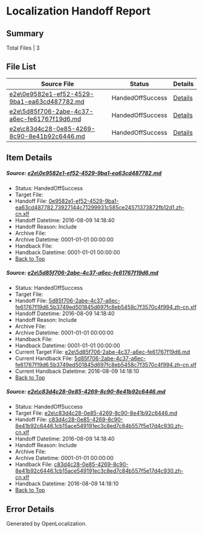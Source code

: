 # <a name='report-top'></a> Localization Handoff Report

## Summary
 Total Files | 3

## File List
 Source File | Status | Details 
 ----------- | ------ | ------- 
 [e2e\0e9582e1-ef52-4529-9ba1-ea63cd487782.md](https://github.com/OpenLocalizationTestOrg/oltest/blob/8176709ee79318caa6720b15f68d4c28c8a7af1c/e2e/0e9582e1-ef52-4529-9ba1-ea63cd487782.md) | HandedOffSuccess | [Details](#78222f7760397bff6bce19cdb4cd84b2aaf87da51)
 [e2e\5d85f706-2abe-4c37-a6ec-fe61767f19d6.md](https://github.com/OpenLocalizationTestOrg/oltest/blob/f567accc21c201b100526509ef7eb6445512e653/e2e/5d85f706-2abe-4c37-a6ec-fe61767f19d6.md) | HandedOffSuccess | [Details](#9e1f53f358210af173938d40afd6e7f543071e502)
 [e2e\c83d4c28-0e85-4269-8c90-8e41b92c6446.md](https://github.com/OpenLocalizationTestOrg/oltest/blob/eb5b626e41f52c6d6248c49df41873adfe351a49/e2e/c83d4c28-0e85-4269-8c90-8e41b92c6446.md) | HandedOffSuccess | [Details](#4ffeaef9d6153359310cdb514ad746defd29251e4)

## Item Details
##### <a name='78222f7760397bff6bce19cdb4cd84b2aaf87da51'></a> Source: [e2e\0e9582e1-ef52-4529-9ba1-ea63cd487782.md](https://github.com/OpenLocalizationTestOrg/oltest/blob/8176709ee79318caa6720b15f68d4c28c8a7af1c/e2e/0e9582e1-ef52-4529-9ba1-ea63cd487782.md)
* Status: HandedOffSuccess
* Target File: 
* Handoff File: [0e9582e1-ef52-4529-9ba1-ea63cd487782.73927144c71299931c585ce24571373872fb12d1.zh-cn.xlf](https://github.com/OpenLocalizationTestOrg/olhandoff-e2e/blob/5e776fcea9da259bc6a2e05978153ef79eaade8c/ol-handoff/OpenLocalizationTestOrg/ol-test-zhcn/ci/mt/0e9582e1-ef52-4529-9ba1-ea63cd487782.73927144c71299931c585ce24571373872fb12d1.zh-cn.xlf)
* Handoff Datetime: 2016-08-09 14:18:40
* Handoff Reason: Include
* Archive File: 
* Archive Datetime: 0001-01-01 00:00:00
* Handback File: 
* Handback Datetime: 0001-01-01 00:00:00
* [Back to Top](#report-top)

##### <a name='9e1f53f358210af173938d40afd6e7f543071e502'></a> Source: [e2e\5d85f706-2abe-4c37-a6ec-fe61767f19d6.md](https://github.com/OpenLocalizationTestOrg/oltest/blob/f567accc21c201b100526509ef7eb6445512e653/e2e/5d85f706-2abe-4c37-a6ec-fe61767f19d6.md)
* Status: HandedOffSuccess
* Target File: 
* Handoff File: [5d85f706-2abe-4c37-a6ec-fe61767f19d6.5b3749ed501845d697fc8eb5458c7f3570c4f994.zh-cn.xlf](https://github.com/OpenLocalizationTestOrg/olhandoff-e2e/blob/5e776fcea9da259bc6a2e05978153ef79eaade8c/ol-handoff/OpenLocalizationTestOrg/ol-test-zhcn/ci/mt/5d85f706-2abe-4c37-a6ec-fe61767f19d6.5b3749ed501845d697fc8eb5458c7f3570c4f994.zh-cn.xlf)
* Handoff Datetime: 2016-08-09 14:18:40
* Handoff Reason: Include
* Archive File: 
* Archive Datetime: 0001-01-01 00:00:00
* Handback File: 
* Handback Datetime: 0001-01-01 00:00:00
* Current Target File: [e2e\5d85f706-2abe-4c37-a6ec-fe61767f19d6.md](https://github.com/OpenLocalizationTestOrg/ol-test-zhcn/blob/52cec5da6f168fca49e4fb4853c2c5546c27b2a1/e2e/5d85f706-2abe-4c37-a6ec-fe61767f19d6.md)
* Current Handback File: [5d85f706-2abe-4c37-a6ec-fe61767f19d6.5b3749ed501845d697fc8eb5458c7f3570c4f994.zh-cn.xlf](https://github.com/OpenLocalizationTestOrg/olhandback-e2e/blob/ff8cc9f073120d2f421054547bc5f40f71afea45/ol-handback/OpenLocalizationTestOrg/ol-test-zhcn/ci/ht/5d85f706-2abe-4c37-a6ec-fe61767f19d6.5b3749ed501845d697fc8eb5458c7f3570c4f994.zh-cn.xlf)
* Current Handback Datetime: 2016-08-09 14:18:10
* [Back to Top](#report-top)

##### <a name='4ffeaef9d6153359310cdb514ad746defd29251e4'></a> Source: [e2e\c83d4c28-0e85-4269-8c90-8e41b92c6446.md](https://github.com/OpenLocalizationTestOrg/oltest/blob/eb5b626e41f52c6d6248c49df41873adfe351a49/e2e/c83d4c28-0e85-4269-8c90-8e41b92c6446.md)
* Status: HandedOffSuccess
* Target File: [e2e\c83d4c28-0e85-4269-8c90-8e41b92c6446.md](https://github.com/OpenLocalizationTestOrg/ol-test-zhcn/blob/52cec5da6f168fca49e4fb4853c2c5546c27b2a1/e2e/c83d4c28-0e85-4269-8c90-8e41b92c6446.md)
* Handoff File: [c83d4c28-0e85-4269-8c90-8e41b92c6446.1cb15ace549191ec3c8ed7c84b557f5e17d4c930.zh-cn.xlf](https://github.com/OpenLocalizationTestOrg/olhandoff-e2e/blob/5e776fcea9da259bc6a2e05978153ef79eaade8c/ol-handoff/OpenLocalizationTestOrg/ol-test-zhcn/ci/mt/c83d4c28-0e85-4269-8c90-8e41b92c6446.1cb15ace549191ec3c8ed7c84b557f5e17d4c930.zh-cn.xlf)
* Handoff Datetime: 2016-08-09 14:18:40
* Handoff Reason: Include
* Archive File: 
* Archive Datetime: 0001-01-01 00:00:00
* Handback File: [c83d4c28-0e85-4269-8c90-8e41b92c6446.1cb15ace549191ec3c8ed7c84b557f5e17d4c930.zh-cn.xlf](https://github.com/OpenLocalizationTestOrg/olhandback-e2e/blob/ff8cc9f073120d2f421054547bc5f40f71afea45/ol-handback/OpenLocalizationTestOrg/ol-test-zhcn/ci/ht/c83d4c28-0e85-4269-8c90-8e41b92c6446.1cb15ace549191ec3c8ed7c84b557f5e17d4c930.zh-cn.xlf)
* Handback Datetime: 2016-08-09 14:18:10
* [Back to Top](#report-top)


## Error Details

Generated by OpenLocalization.
